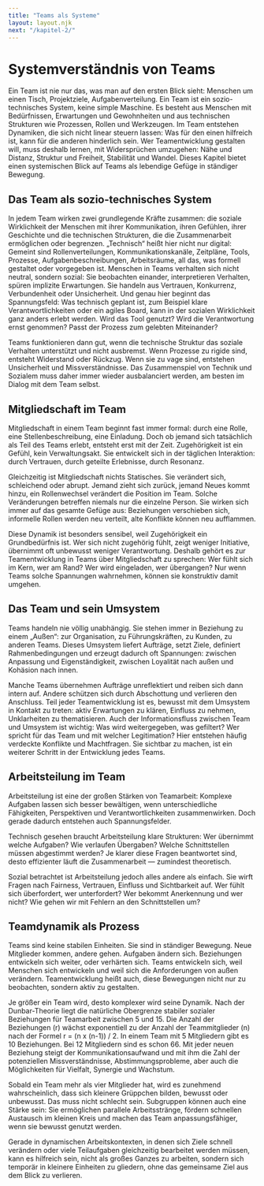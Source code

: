 ```yaml
---
title: "Teams als Systeme"
layout: layout.njk
next: "/kapitel-2/"
---
```


# Systemverständnis von Teams

Ein Team ist nie nur das, was man auf den ersten Blick sieht: Menschen um einen Tisch, Projektziele, Aufgabenverteilung. Ein Team ist ein sozio-technisches System, keine simple Maschine. Es besteht aus Menschen mit Bedürfnissen, Erwartungen und Gewohnheiten und aus technischen Strukturen wie Prozessen, Rollen und Werkzeugen. Im Team entstehen Dynamiken, die sich nicht linear steuern lassen: Was für den einen hilfreich ist, kann für die anderen hinderlich sein. Wer Teamentwicklung gestalten will, muss deshalb lernen, mit Widersprüchen umzugehen: Nähe und Distanz, Struktur und Freiheit, Stabilität und Wandel. Dieses Kapitel bietet einen systemischen Blick auf Teams als lebendige Gefüge in ständiger Bewegung.

## Das Team als sozio-technisches System

In jedem Team wirken zwei grundlegende Kräfte zusammen: die soziale Wirklichkeit der Menschen mit ihrer Kommunikation, ihren Gefühlen, ihrer Geschichte und die technischen Strukturen, die die Zusammenarbeit ermöglichen oder begrenzen. „Technisch“ heißt hier nicht nur digital: Gemeint sind Rollenverteilungen, Kommunikationskanäle, Zeitpläne, Tools, Prozesse, Aufgabenbeschreibungen, Arbeitsräume, all das, was formell gestaltet oder vorgegeben ist.
Menschen in Teams verhalten sich nicht neutral, sondern sozial: Sie beobachten einander, interpretieren Verhalten, spüren implizite Erwartungen. Sie handeln aus Vertrauen, Konkurrenz, Verbundenheit oder Unsicherheit. Und genau hier beginnt das Spannungsfeld: Was technisch geplant ist, zum Beispiel klare Verantwortlichkeiten oder ein agiles Board, kann in der sozialen Wirklichkeit ganz anders erlebt werden. Wird das Tool genutzt? Wird die Verantwortung ernst genommen? Passt der Prozess zum gelebten Miteinander?

Teams funktionieren dann gut, wenn die technische Struktur das soziale Verhalten unterstützt und nicht ausbremst. Wenn Prozesse zu rigide sind, entsteht Widerstand oder Rückzug. Wenn sie zu vage sind, entstehen Unsicherheit und Missverständnisse. Das Zusammenspiel von Technik und Sozialem muss daher immer wieder ausbalanciert werden, am besten im Dialog mit dem Team selbst.

## Mitgliedschaft im Team

Mitgliedschaft in einem Team beginnt fast immer formal: durch eine Rolle, eine Stellenbeschreibung, eine Einladung. Doch ob jemand sich tatsächlich als Teil des Teams erlebt, entsteht erst mit der Zeit. Zugehörigkeit ist ein Gefühl, kein Verwaltungsakt. Sie entwickelt sich in der täglichen Interaktion: durch Vertrauen, durch geteilte Erlebnisse, durch Resonanz.

Gleichzeitig ist Mitgliedschaft nichts Statisches. Sie verändert sich, schleichend oder abrupt. Jemand zieht sich zurück, jemand Neues kommt hinzu, ein Rollenwechsel verändert die Position im Team. Solche Veränderungen betreffen niemals nur die einzelne Person. Sie wirken sich immer auf das gesamte Gefüge aus: Beziehungen verschieben sich, informelle Rollen werden neu verteilt, alte Konflikte können neu aufflammen.

Diese Dynamik ist besonders sensibel, weil Zugehörigkeit ein Grundbedürfnis ist. Wer sich nicht zugehörig fühlt, zeigt weniger Initiative, übernimmt oft unbewusst weniger Verantwortung. Deshalb gehört es zur Teamentwicklung in Teams über Mitgliedschaft zu sprechen: Wer fühlt sich im Kern, wer am Rand? Wer wird eingeladen, wer übergangen? Nur wenn Teams solche Spannungen wahrnehmen, können sie konstruktiv damit umgehen.

## Das Team und sein Umsystem

Teams handeln nie völlig unabhängig. Sie stehen immer in Beziehung zu einem „Außen“: zur Organisation, zu Führungskräften, zu Kunden, zu anderen Teams. Dieses Umsystem liefert Aufträge, setzt Ziele, definiert Rahmenbedingungen und erzeugt dadurch oft Spannungen: zwischen Anpassung und Eigenständigkeit, zwischen Loyalität nach außen und Kohäsion nach innen.

Manche Teams übernehmen Aufträge unreflektiert und reiben sich dann intern auf. Andere schützen sich durch Abschottung und verlieren den Anschluss. Teil jeder Teamentwicklung ist es, bewusst mit dem Umsystem in Kontakt zu treten: aktiv Erwartungen zu klären, Einfluss zu nehmen, Unklarheiten zu thematisieren.
Auch der Informationsfluss zwischen Team und Umsystem ist wichtig: Was wird weitergegeben, was gefiltert? Wer spricht für das Team und mit welcher Legitimation? Hier entstehen häufig verdeckte Konflikte und Machtfragen. Sie sichtbar zu machen, ist ein weiterer Schritt in der Entwicklung jedes Teams.

## Arbeitsteilung im Team

Arbeitsteilung ist eine der großen Stärken von Teamarbeit: Komplexe Aufgaben lassen sich besser bewältigen, wenn unterschiedliche Fähigkeiten, Perspektiven und Verantwortlichkeiten zusammenwirken. Doch gerade dadurch entstehen auch Spannungsfelder.

Technisch gesehen braucht Arbeitsteilung klare Strukturen: Wer übernimmt welche Aufgaben? Wie verlaufen Übergaben? Welche Schnittstellen müssen abgestimmt werden? Je klarer diese Fragen beantwortet sind, desto effizienter läuft die Zusammenarbeit — zumindest theoretisch.

Sozial betrachtet ist Arbeitsteilung jedoch alles andere als einfach. Sie wirft Fragen nach Fairness, Vertrauen, Einfluss und Sichtbarkeit auf. Wer fühlt sich überfordert, wer unterfordert? Wer bekommt Anerkennung und wer nicht? Wie gehen wir mit Fehlern an den Schnittstellen um?

## Teamdynamik als Prozess

Teams sind keine stabilen Einheiten. Sie sind in ständiger Bewegung. Neue Mitglieder kommen, andere gehen. Aufgaben ändern sich. Beziehungen entwickeln sich weiter, oder verhärten sich. Teams entwickeln sich, weil Menschen sich entwickeln und weil sich die Anforderungen von außen verändern. Teamentwicklung heißt auch, diese Bewegungen nicht nur zu beobachten, sondern aktiv zu gestalten.

Je größer ein Team wird, desto komplexer wird seine Dynamik. Nach der Dunbar-Theorie liegt die natürliche Obergrenze stabiler sozialer Beziehungen für Teamarbeit zwischen 5 und 15. Die Anzahl der Beziehungen (r) wächst exponentiell zu der Anzahl der Teammitglieder (n) nach der Formel r = (n x (n-1)) / 2. In einem Team mit 5 Mitgliedern gibt es 10 Beziehungen. Bei 12 Mitgliedern sind es schon 66. Mit jeder neuen Beziehung steigt der Kommunikationsaufwand und mit ihm die Zahl der potenziellen Missverständnisse, Abstimmungsprobleme, aber auch die Möglichkeiten für Vielfalt, Synergie und Wachstum.

Sobald ein Team mehr als vier Mitglieder hat, wird es zunehmend wahrscheinlich, dass sich kleinere Grüppchen bilden, bewusst oder unbewusst. Das muss nicht schlecht sein. Subgruppen können auch eine Stärke sein: Sie ermöglichen parallele Arbeitsstränge, fördern schnellen Austausch im kleinen Kreis und machen das Team anpassungsfähiger, wenn sie bewusst genutzt werden.

Gerade in dynamischen Arbeitskontexten, in denen sich Ziele schnell verändern oder viele Teilaufgaben gleichzeitig bearbeitet werden müssen, kann es hilfreich sein, nicht als großes Ganzes zu arbeiten, sondern sich temporär in kleinere Einheiten zu gliedern, ohne das gemeinsame Ziel aus dem Blick zu verlieren.
